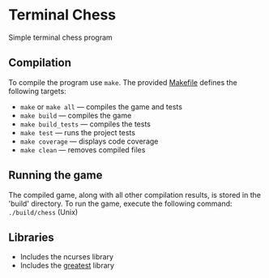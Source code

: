 # Terminal Chess

Simple terminal chess program

## Compilation

To compile the program use `make`. The provided [Makefile](Makefile) defines the following targets:

- `make` or `make all` — compiles the game and tests
- `make build` — compiles the game
- `make build_tests` — compiles the tests
- `make test` — runs the project tests
- `make coverage` — displays code coverage
- `make clean` — removes compiled files


## Running the game

The compiled game, along with all other compilation results, is stored in the 'build' directory. To run the game, execute the following command: `./build/chess` (Unix)

## Libraries

* Includes the ncurses library
* Includes the [greatest](https://github.com/silentbicycle/greatest/) library

